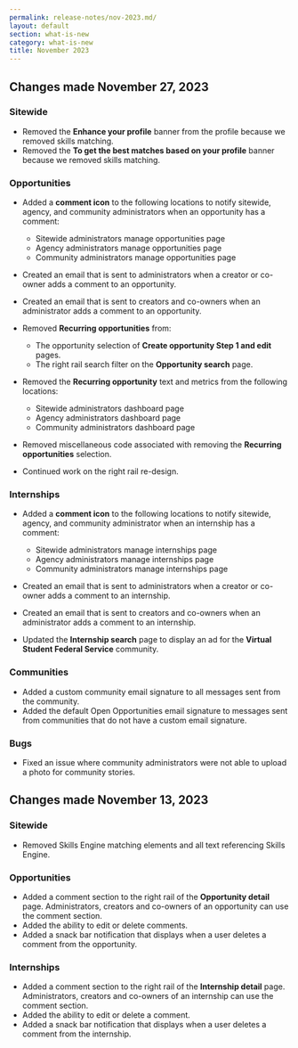 ```yaml
---
permalink: release-notes/nov-2023.md/
layout: default
section: what-is-new
category: what-is-new
title: November 2023
---
```

## Changes made November 27, 2023

### Sitewide
* Removed the **Enhance your profile** banner from the profile because we removed skills matching.
* Removed the **To get the best matches based on your profile** banner because we removed skills matching.

### Opportunities
* Added a **comment icon** to the following locations to notify sitewide, agency, and community administrators when an opportunity has a comment:
  * Sitewide administrators manage opportunities page
  * Agency administrators manage opportunities page
  * Community administrators manage opportunities page

* Created an email that is sent to administrators when a creator or co-owner adds a comment to an opportunity.
* Created an email that is sent to creators and co-owners when an administrator adds a comment to an opportunity.
* Removed **Recurring opportunities** from:
  * The opportunity selection of **Create opportunity Step 1 and edit** pages.
  * The right rail search filter on the **Opportunity search** page.

* Removed the **Recurring opportunity** text and metrics from the following locations:
  * Sitewide administrators dashboard page
  * Agency administrators dashboard page
  * Community administrators dashboard page

* Removed miscellaneous code associated with removing the **Recurring opportunities** selection.
* Continued work on the right rail re-design.

### Internships
* Added a **comment icon** to the following locations to notify sitewide, agency, and community administrator when an internship has a comment:
  * Sitewide administrators manage internships page
  * Agency administrators manage internships page
  * Community administrators manage internships page

* Created an email that is sent to administrators when a creator or co-owner adds a comment to an internship.
* Created an email that is sent to creators and co-owners when an administrator adds a comment to an internship.
* Updated the **Internship search** page to display an ad for the **Virtual Student Federal Service** community.

### Communities
* Added a custom community email signature to all messages sent from the community.
* Added the default Open Opportunities email signature to messages sent from communities that do not have a custom email signature.

### Bugs
* Fixed an issue where community administrators were not able to upload a photo for community stories.

## Changes made November 13, 2023
### Sitewide

* Removed Skills Engine matching elements and all text referencing Skills Engine.

### Opportunities

* Added a comment section to the right rail of the **Opportunity detail** page.  Administrators, creators and co-owners of an opportunity can use the comment section.
* Added the ability to edit or delete comments.
* Added a snack bar notification that displays when a user deletes a comment from the opportunity.

### Internships

* Added a comment section to the right rail of the **Internship detail** page.  Administrators, creators and co-owners of an internship can use the comment section.
* Added the ability to edit or delete a comment.
* Added a snack bar notification that displays when a user deletes a comment from the internship.

